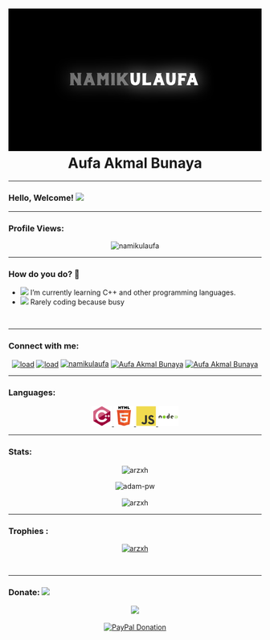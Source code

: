 <h1 align="center">
    <img src="./namikulaufa.gif" alt="Cant Load Image"/>
Aufa Akmal Bunaya
</h1>

------
### Hello, Welcome! <img src="https://github.com/TheDudeThatCode/TheDudeThatCode/blob/master/Assets/Hi.gif" width="29px">

------

### Profile Views:
<p align="center"> <img src="https://komarev.com/ghpvc/?username=namikulaufa&label=Profile%20views&color=0e75b6&style=flat"
    alt="namikulaufa" /> 
  </p>

------

### How do you do? 🤔
- <img src="https://github.com/TheDudeThatCode/TheDudeThatCode/blob/master/Assets/Developer.gif" width="29px"> I’m currently learning C++ and other programming languages.
- <img src="https://github.com/TheDudeThatCode/TheDudeThatCode/blob/master/Assets/Developer.gif" width="29px"> Rarely coding because busy
<br>

------

### Connect with me:
<p align="center">
  <a href="https://www.facebook.com/fa.yufa.5" target="blank"><img align="center"
      src="https://raw.githubusercontent.com/rahuldkjain/github-profile-readme-generator/master/src/images/icons/Social/facebook.svg"
      alt="load" height="30" width="40" /></a> 
  <a href="https://instagram.com/namikulaufa" target="blank"><img align="center"
      src="https://raw.githubusercontent.com/rahuldkjain/github-profile-readme-generator/master/src/images/icons/Social/instagram.svg"
      alt="load" height="30" width="40" /></a> 
  <a href="https://twitter.com/Yufa_Bunaya" target="blank"><img src="https://img.shields.io/twitter/follow/Yufa_Bunaya?logo=twitter&style=for-the-badge" alt="namikulaufa" /></a>
 <a href="https://www.linkedin.com/in/aufa-akmal-bunaya-4767b6161/" target="blank"><img align="center"
      src="https://raw.githubusercontent.com/rahuldkjain/github-profile-readme-generator/master/src/images/icons/Social/linked-in-alt.svg"
      alt="Aufa Akmal Bunaya" height="30" width="40" /></a> 
  <a href="https://wa.me/6285217835752" target="blank"><img align="center"
      src="https://raw.githubusercontent.com/rahuldkjain/github-profile-readme-generator/master/src/images/icons/Social/whatsapp.svg"
      alt="Aufa Akmal Bunaya" height="30" width="40" /></a>  
</p>

------

### Languages:
<p align="center"> <a href="https://www.w3schools.com/cpp/" target="_blank" rel="noreferrer">
    <img src="https://raw.githubusercontent.com/devicons/devicon/master/icons/cplusplus/cplusplus-original.svg"
      alt="cplusplus" width="40" height="40" /> </a> <a href="https://www.w3.org/html/" target="_blank" rel="noreferrer"> <img
      src="https://raw.githubusercontent.com/devicons/devicon/master/icons/html5/html5-original-wordmark.svg"
      alt="html5" width="40" height="40" /> </a> <a href="https://developer.mozilla.org/en-US/docs/Web/JavaScript" target="_blank"
    rel="noreferrer"> <img
      src="https://raw.githubusercontent.com/devicons/devicon/master/icons/javascript/javascript-original.svg"
      alt="javascript" width="40" height="40" /> </a> <a href="https://nodejs.org" target="_blank" rel="noreferrer"> <img
      src="https://raw.githubusercontent.com/devicons/devicon/master/icons/nodejs/nodejs-original-wordmark.svg"
      alt="nodejs" width="40" height="40" /> </a> </p>

------

### Stats:
<p align="center"><img align="center" src="https://github-readme-stats.vercel.app/api?username=namikulaufa&show_icons=true&locale=en&bg_color=0d1117&text_color=ffffff&repo=convoychat"
    alt="arzxh" /></p>
<p align="center"><img align="center" src="https://github-readme-streak-stats.herokuapp.com/?user=namikulaufa&theme=dark&background=0d1117&date_format=M%20j%5B%2C%20Y%5D" alt="adam-pw" /></p>
<p align="center"><img align="center"
    src="https://github-readme-stats.vercel.app/api/top-langs?username=namikulaufa&show_icons=true&locale=en&bg_color=0d1117&text_color=ffffff&layout=compact"
    alt="arzxh" 
    bg_color=#808080/></p>

------

### Trophies :
<p align="center"> <a href="https://github.com/ryo-ma/github-profile-trophy"><img
      src="https://github-profile-trophy.vercel.app/?username=namikulaufa&bg_color=0d1117&text_color=ffffff" alt="arzxh" /></a> </p>
<p align="left"> <a href="https://twitter.com/" target="blank"><img
      src="https://img.shields.io/twitter/follow/?logo=twitter&style=for-the-badge" alt="" /></a> </p>
      
------

### Donate: <img src="https://github.com/TheDudeThatCode/TheDudeThatCode/blob/master/Assets/Handshake.gif" width="29px">
<p align="center"><img src="https://svgur.com/i/Vtt.svg"></p>
<p align="center"><a href="https://paypal.me/mhmdrfl" target="blank"><img align="center"
      src="https://camo.githubusercontent.com/8e89d20419f7babe62aff7e14fca01635ff807cacc549e2a94baabadc4d77349/68747470733a2f2f696d672e736869656c64732e696f2f62616467652f737570706f72742d50617950616c2d626c75653f6c6f676f3d50617950616c267374796c653d666c61742d737175617265266c6162656c3d446f6e617465"
      alt="PayPal Donation" /></a>
  </p>
